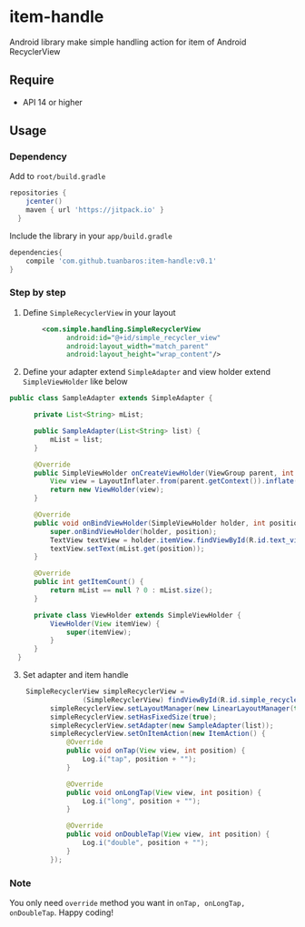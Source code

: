 # item-handle
Android library make simple handling action for item of Android RecyclerView

Require
-----

* API 14 or higher

Usage
-----

### Dependency

Add to ``root/build.gradle``

```groovy
repositories {
    jcenter()
    maven { url 'https://jitpack.io' }
  }
```

Include the library in your ``app/build.gradle``

```groovy
dependencies{
    compile 'com.github.tuanbaros:item-handle:v0.1'
}
```

### Step by step

1. Define ``SimpleRecyclerView`` in your layout

```xml
	    <com.simple.handling.SimpleRecyclerView
              android:id="@+id/simple_recycler_view"
              android:layout_width="match_parent"
              android:layout_height="wrap_content"/>
```

2. Define your adapter extend ``SimpleAdapter`` and view holder extend ``SimpleViewHolder`` like below

```java
public class SampleAdapter extends SimpleAdapter {

      private List<String> mList;

      public SampleAdapter(List<String> list) {
          mList = list;
      }

      @Override
      public SimpleViewHolder onCreateViewHolder(ViewGroup parent, int viewType) {
          View view = LayoutInflater.from(parent.getContext()).inflate(R.layout.item, parent, false);
          return new ViewHolder(view);
      }

      @Override
      public void onBindViewHolder(SimpleViewHolder holder, int position) {
          super.onBindViewHolder(holder, position);
          TextView textView = holder.itemView.findViewById(R.id.text_view);
          textView.setText(mList.get(position));
      }

      @Override
      public int getItemCount() {
          return mList == null ? 0 : mList.size();
      }

      private class ViewHolder extends SimpleViewHolder {
          ViewHolder(View itemView) {
              super(itemView);
          }
      }
  }
```

3. Set adapter and item handle
```java
	SimpleRecyclerView simpleRecyclerView =
                  (SimpleRecyclerView) findViewById(R.id.simple_recycler_view);
          simpleRecyclerView.setLayoutManager(new LinearLayoutManager(this));
          simpleRecyclerView.setHasFixedSize(true);
          simpleRecyclerView.setAdapter(new SampleAdapter(list));
          simpleRecyclerView.setOnItemAction(new ItemAction() {
              @Override
              public void onTap(View view, int position) {
                  Log.i("tap", position + "");
              }

              @Override
              public void onLongTap(View view, int position) {
                  Log.i("long", position + "");
              }

              @Override
              public void onDoubleTap(View view, int position) {
                  Log.i("double", position + "");
              }
          });
```

### Note
  You only need ``override`` method you want in ``onTap, onLongTap, onDoubleTap``. Happy coding!

